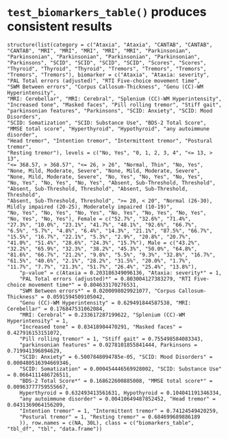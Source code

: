 # `test_biomarkers_table()` produces consistent results

    structure(list(category = c("Ataxia", "Ataxia", "CANTAB", "CANTAB", 
    "CANTAB", "MRI", "MRI", "MRI", "MRI", "MRI", "Parkinsonian", 
    "Parkinsonian", "Parkinsonian", "Parkinsonian", "Parkinsonian", 
    "Parkinsons", "SCID", "SCID", "SCID", "SCID", "Scores", "Scores", 
    "Thyroid", "Thyroid", "Thyroid", "Tremors", "Tremors", "Tremors", 
    "Tremors", "Tremors"), biomarker = c("Ataxia", "Ataxia: severity", 
    "PAL Total errors (adjusted)", "RTI Five-choice movement time", 
    "SWM Between errors", "Corpus Callosum-Thickness", "Genu (CC)-WM Hyperintensity", 
    "MRI: Cerebellar", "MRI: Cerebral", "Splenium (CC)-WM Hyperintensity", 
    "Increased tone", "Masked faces", "Pill rolling tremor", "Stiff gait", 
    "parkinsonian features", "Parkinsons", "SCID: Anxiety", "SCID: Mood Disorders", 
    "SCID: Somatization", "SCID: Substance Use", "BDS-2 Total Score", 
    "MMSE total score", "Hyperthyroid", "Hypothyroid", "any autoimmune disorder", 
    "Head tremor", "Intention tremor", "Intermittent tremor", "Postural tremor", 
    "Resting tremor"), levels = c("No, Yes", "0, 1, 2, 3, 4", "<= 13, > 13", 
    "<= 368.57, > 368.57", "<= 26, > 26", "Normal, Thin", "No, Yes", 
    "None, Mild, Moderate, Severe", "None, Mild, Moderate, Severe", 
    "None, Mild, Moderate, Severe", "No, Yes", "No, Yes", "No, Yes", 
    "No, Yes", "No, Yes", "No, Yes", "Absent, Sub-Threshold, Threshold", 
    "Absent, Sub-Threshold, Threshold", "Absent, Sub-Threshold, Threshold", 
    "Absent, Sub-Threshold, Threshold", ">= 20, < 20", "Normal (26-30), Mildly impaired (20-25), Moderately impaired (10-19)", 
    "No, Yes", "No, Yes", "No, Yes", "No, Yes", "No, Yes", "No, Yes", 
    "No, Yes", "No, Yes"), Female = c("52.7%", "32.6%", "71.4%", 
    "27.3%", "10.0%", "23.1%", "41.7%", "48.1%", "92.6%", "66.7%", 
    "6.5%", "5.7%", "4.8%", "6.4%", "14.3%", "21.1%", "87.5%", "66.7%", 
    "15.5%", "16.7%", "22.1%", "5.3%", "2.9%", "20.8%", "20.7%", 
    "41.0%", "51.4%", "28.6%", "24.3%", "15.7%"), Male = c("43.2%", 
    "32.2%", "65.9%", "32.3%", "38.2%", "45.3%", "50.0%", "64.8%", 
    "81.6%", "66.7%", "21.2%", "9.8%", "5.5%", "9.3%", "32.8%", "16.7%", 
    "61.5%", "40.6%", "2.1%", "28.2%", "31.5%", "20.0%", "1.7%", 
    "11.7%", "7.7%", "21.3%", "51.7%", "26.4%", "25.4%", "13.8%"), 
        "p-value" = c(Ataxia = 0.203186349096136, "Ataxia: severity*" = 1, 
        "PAL Total errors (adjusted)*" = 0.803004127383279, "RTI Five-choice movement time*" = 0.804633170276531, 
        "SWM Between errors*" = 0.0200098029921077, "Corpus Callosum-Thickness" = 0.0591594509105042, 
        "Genu (CC)-WM Hyperintensity" = 0.629491844587538, "MRI: Cerebellar" = 0.176847531062084, 
        "MRI: Cerebral" = 0.233617287199622, "Splenium (CC)-WM Hyperintensity" = 1, 
        "Increased tone" = 0.03418904470291, "Masked faces" = 0.427916153151072, 
        "Pill rolling tremor" = 1, "Stiff gait" = 0.755498584083343, 
        "parkinsonian features" = 0.0278101855841444, Parkinsons = 0.719941396894629, 
        "SCID: Anxiety" = 6.5007848094785e-05, "SCID: Mood Disorders" = 0.000480516394669346, 
        "SCID: Somatization" = 0.000454446569928002, "SCID: Substance Use" = 0.0664111486726511, 
        "BDS-2 Total Score*" = 0.168622600885008, "MMSE total score*" = 0.00963777759555667, 
        Hyperthyroid = 0.632493413561631, Hypothyroid = 0.104041191346334, 
        "any autoimmune disorder" = 0.00410649487852452, "Head tremor" = 0.0431369064156209, 
        "Intention tremor" = 1, "Intermittent tremor" = 0.74124549420259, 
        "Postural tremor" = 1, "Resting tremor" = 0.684699689886189
        )), row.names = c(NA, 30L), class = c("biomarkers_table", 
    "tbl_df", "tbl", "data.frame"))

